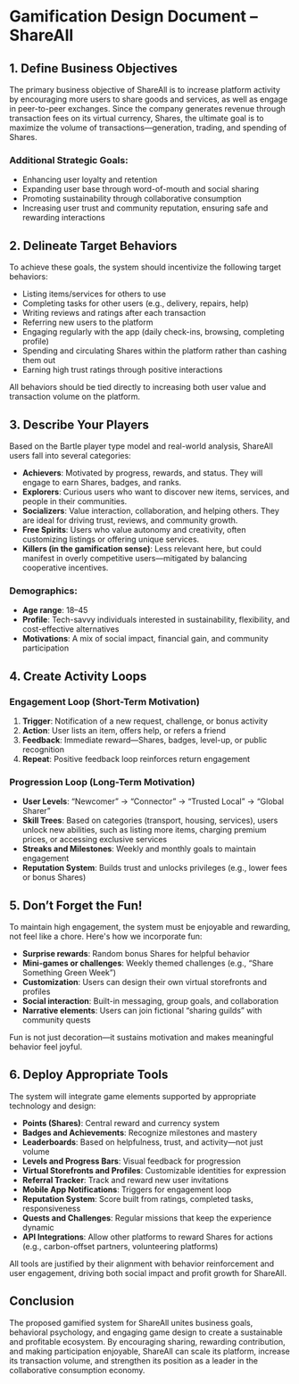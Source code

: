 # Gamification Design Document – ShareAll

## 1. Define Business Objectives
The primary business objective of ShareAll is to increase platform activity by encouraging more users to share goods and services, as well as engage in peer-to-peer exchanges. Since the company generates revenue through transaction fees on its virtual currency, Shares, the ultimate goal is to maximize the volume of transactions—generation, trading, and spending of Shares.

### Additional Strategic Goals:
- Enhancing user loyalty and retention
- Expanding user base through word-of-mouth and social sharing
- Promoting sustainability through collaborative consumption
- Increasing user trust and community reputation, ensuring safe and rewarding interactions

## 2. Delineate Target Behaviors
To achieve these goals, the system should incentivize the following target behaviors:
- Listing items/services for others to use
- Completing tasks for other users (e.g., delivery, repairs, help)
- Writing reviews and ratings after each transaction
- Referring new users to the platform
- Engaging regularly with the app (daily check-ins, browsing, completing profile)
- Spending and circulating Shares within the platform rather than cashing them out
- Earning high trust ratings through positive interactions

All behaviors should be tied directly to increasing both user value and transaction volume on the platform.

## 3. Describe Your Players
Based on the Bartle player type model and real-world analysis, ShareAll users fall into several categories:
- **Achievers**: Motivated by progress, rewards, and status. They will engage to earn Shares, badges, and ranks.
- **Explorers**: Curious users who want to discover new items, services, and people in their communities.
- **Socializers**: Value interaction, collaboration, and helping others. They are ideal for driving trust, reviews, and community growth.
- **Free Spirits**: Users who value autonomy and creativity, often customizing listings or offering unique services.
- **Killers (in the gamification sense)**: Less relevant here, but could manifest in overly competitive users—mitigated by balancing cooperative incentives.

### Demographics:
- **Age range**: 18–45
- **Profile**: Tech-savvy individuals interested in sustainability, flexibility, and cost-effective alternatives
- **Motivations**: A mix of social impact, financial gain, and community participation

## 4. Create Activity Loops

### Engagement Loop (Short-Term Motivation)
1. **Trigger**: Notification of a new request, challenge, or bonus activity
2. **Action**: User lists an item, offers help, or refers a friend
3. **Feedback**: Immediate reward—Shares, badges, level-up, or public recognition
4. **Repeat**: Positive feedback loop reinforces return engagement

### Progression Loop (Long-Term Motivation)
- **User Levels**: “Newcomer” → “Connector” → “Trusted Local” → “Global Sharer”
- **Skill Trees**: Based on categories (transport, housing, services), users unlock new abilities, such as listing more items, charging premium prices, or accessing exclusive services
- **Streaks and Milestones**: Weekly and monthly goals to maintain engagement
- **Reputation System**: Builds trust and unlocks privileges (e.g., lower fees or bonus Shares)

## 5. Don’t Forget the Fun!
To maintain high engagement, the system must be enjoyable and rewarding, not feel like a chore. Here's how we incorporate fun:
- **Surprise rewards**: Random bonus Shares for helpful behavior
- **Mini-games or challenges**: Weekly themed challenges (e.g., “Share Something Green Week”)
- **Customization**: Users can design their own virtual storefronts and profiles
- **Social interaction**: Built-in messaging, group goals, and collaboration
- **Narrative elements**: Users can join fictional “sharing guilds” with community quests

Fun is not just decoration—it sustains motivation and makes meaningful behavior feel joyful.

## 6. Deploy Appropriate Tools
The system will integrate game elements supported by appropriate technology and design:
- **Points (Shares)**: Central reward and currency system
- **Badges and Achievements**: Recognize milestones and mastery
- **Leaderboards**: Based on helpfulness, trust, and activity—not just volume
- **Levels and Progress Bars**: Visual feedback for progression
- **Virtual Storefronts and Profiles**: Customizable identities for expression
- **Referral Tracker**: Track and reward new user invitations
- **Mobile App Notifications**: Triggers for engagement loop
- **Reputation System**: Score built from ratings, completed tasks, responsiveness
- **Quests and Challenges**: Regular missions that keep the experience dynamic
- **API Integrations**: Allow other platforms to reward Shares for actions (e.g., carbon-offset partners, volunteering platforms)

All tools are justified by their alignment with behavior reinforcement and user engagement, driving both social impact and profit growth for ShareAll.

## Conclusion
The proposed gamified system for ShareAll unites business goals, behavioral psychology, and engaging game design to create a sustainable and profitable ecosystem. By encouraging sharing, rewarding contribution, and making participation enjoyable, ShareAll can scale its platform, increase its transaction volume, and strengthen its position as a leader in the collaborative consumption economy.